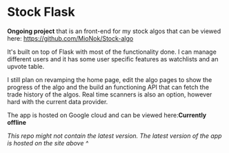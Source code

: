 # Stock Flask
**Ongoing project** that is an front-end for my stock algos that can be viewed here: https://github.com/MioNok/Stock-algo

It's built on top of Flask with most of the functionality done. I can manage different users and it has some user specific features as watchlists and an upvote table. 

I still plan on revamping the home page, edit the algo pages to show the progress of the algo and the build an functioning API that can fetch the trade history of the algos. Real time scanners is also an option, however hard with the current data provider.

The app is hosted on Google cloud and can be viewed here:**Currently offline**

*This repo might not contain the latest version. The latest version of the app is hosted on the site above ^*
